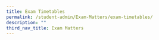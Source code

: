 ```yaml
---
title: Exam Timetables
permalink: /student-admin/Exam-Matters/exam-timetables/
description: ""
third_nav_title: Exam Matters
---
```

